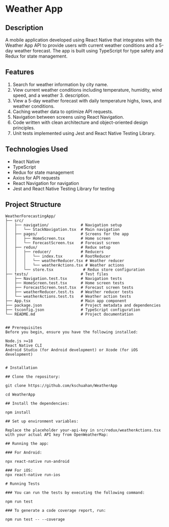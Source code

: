 # Weather App

## Description
A mobile application developed using React Native that integrates with the Weather App API to provide users with current weather conditions and a 5-day weather forecast. The app is built using TypeScript for type safety and Redux for state management.

## Features
1. Search for weather information by city name.
2. View current weather conditions including temperature, humidity, wind speed, and a weather 3. description.
3. View a 5-day weather forecast with daily temperature highs, lows, and weather conditions.
4. Caching weather data to optimize API requests.
5. Navigation between screens using React Navigation.
6. Code written with clean architecture and object-oriented design principles.
7. Unit tests implemented using Jest and React Native Testing Library.

## Technologies Used
- React Native
- TypeScript
- Redux for state management
- Axios for API requests
- React Navigation for navigation
- Jest and React Native Testing Library for testing

## Project Structure
```plaintext
WeatherForecastingApp/
├── src/
│   ├── navigation/              # Navigation setup
│   │   └── StackNavigation.tsx  # Main navigation
│   ├── pages/                   # Screens for the app
│   │   ├── HomeScreen.tsx       # Home screen
│   │   └── ForecastScreen.tsx   # Forecast screen
│   ├── redux/                   # Redux setup
│   │   ├── reducer/             # Reducers
│   │   │   └── index.tsx        # RootReducer
│   │   │   └── weatherReducer.tsx # Weather reducer
│   │   │   └── weatherActions.tsx # Weather actions
│   │   └── store.tsx             # Redux store configuration
├── tests/                       # Test files
│   ├── Navigation.test.tsx      # Navigation tests
│   ├── HomeScreen.test.tsx      # Home screen tests
│   ├── ForecastScreen.test.tsx  # Forecast screen tests
│   ├── weatherReducer.test.ts   # Weather reducer tests
│   └── weatherActions.test.ts   # Weather action tests
├── App.tsx                      # Main app component
├── package.json                 # Project metadata and dependencies
├── tsconfig.json                # TypeScript configuration
└── README.md                    # Project documentation


## Prerequisites
Before you begin, ensure you have the following installed:

Node.js >=18
React Native CLI
Android Studio (for Android development) or Xcode (for iOS development)


# Installation

## Clone the repository:

git clone https://github.com/kschuahan/WeatherApp

cd WeatherApp

## Install the dependencies:

npm install

## Set up environment variables:

Replace the placeholder your-api-key in src/redux/weatherActions.tsx with your actual API key from OpenWeatherMap:

## Running the app:

### For Android:

npx react-native run-android

### For iOS:
npx react-native run-ios

# Running Tests

### You can run the tests by executing the following command:

npm run test

### To generate a code coverage report, run:

npm run test -- --coverage





